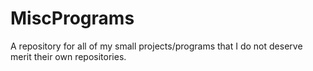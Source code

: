 # MiscPrograms
A repository for all of my small projects/programs that I do not deserve merit their own repositories.
